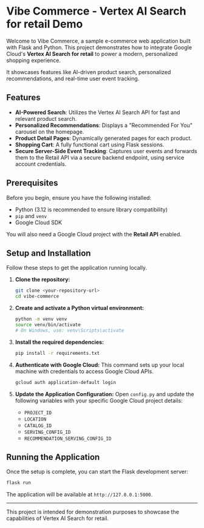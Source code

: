 # Vibe Commerce - Vertex AI Search for retail Demo

Welcome to Vibe Commerce, a sample e-commerce web application built with Flask and Python. This project demonstrates how to integrate Google Cloud's **Vertex AI Search for retail** to power a modern, personalized shopping experience.

It showcases features like AI-driven product search, personalized recommendations, and real-time user event tracking.

## Features

- **AI-Powered Search**: Utilizes the Vertex AI Search API for fast and relevant product search.
- **Personalized Recommendations**: Displays a "Recommended For You" carousel on the homepage.
- **Product Detail Pages**: Dynamically generated pages for each product.
- **Shopping Cart**: A fully functional cart using Flask sessions.
- **Secure Server-Side Event Tracking**: Captures user events and forwards them to the Retail API via a secure backend endpoint, using service account credentials.

## Prerequisites

Before you begin, ensure you have the following installed:

- Python (3.12 is recommended to ensure library compatibility)
- `pip` and `venv`
- Google Cloud SDK

You will also need a Google Cloud project with the **Retail API** enabled.

## Setup and Installation

Follow these steps to get the application running locally.

1.  **Clone the repository:**
    ```bash
    git clone <your-repository-url>
    cd vibe-commerce
    ```

2.  **Create and activate a Python virtual environment:**
    ```bash
    python -m venv venv
    source venv/bin/activate
    # On Windows, use: venv\Scripts\activate
    ```

3.  **Install the required dependencies:**
    ```bash
    pip install -r requirements.txt
    ```

4.  **Authenticate with Google Cloud:**
    This command sets up your local machine with credentials to access Google Cloud APIs.
    ```bash
    gcloud auth application-default login
    ```

5.  **Update the Application Configuration:**
    Open `config.py` and update the following variables with your specific Google Cloud project details:
    - `PROJECT_ID`
    - `LOCATION`
    - `CATALOG_ID`
    - `SERVING_CONFIG_ID`
    - `RECOMMENDATION_SERVING_CONFIG_ID`

## Running the Application

Once the setup is complete, you can start the Flask development server:

```bash
flask run
```

The application will be available at `http://127.0.0.1:5000`.

---

This project is intended for demonstration purposes to showcase the capabilities of Vertex AI Search for retail.